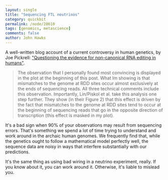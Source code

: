 ```yaml
---
layout: single 
title: "Sequencing FTL neutrinos" 
category: quickbit
permalink: /node/28610
tags: [genomics, metascience] 
comments: false 
author: John Hawks 
---
```


A well-written blog account of a current controversy in human genetics, by Joe Pickrell: <a href="http://www.genomesunzipped.org/2012/03/questioning-the-evidence-for-non-canonical-rna-editing-in-humans.php#comment-212793">"Questioning the evidence for non-canonical RNA editing in humans"</a>. 

<blockquote>The observation that I personally found most convincing is displayed in the plot at the beginning of this post. What Im showing is that mismatches to the genome at RDD sites occur almost exclusively at the ends of sequencing reads. All three technical comments include this observation. Importantly, Lin/Piskol et al. take this analysis one step further. They show (in their Figure 2) that this effect is driven by the fact that mismatches to the genome at RDD sites tend to occur at the beginning of sequencing reads that go in the opposite direction of transcription (this effect is masked in my plot).</blockquote>

It's a bad sign when 90% of your observations may result from sequencing errors. That's something we spend a lot of time trying to understand and work around in the archaic human genomes. We frequently find that, while the genetics ought to follow a mathematical model perfectly well, the sequence data are noisy in ways that interfere substantially with our predictions. 

It's the same thing as using bad wiring in a neutrino experiment, really. If you know about it, you can work around it. Otherwise, it's liable to mislead you. 

